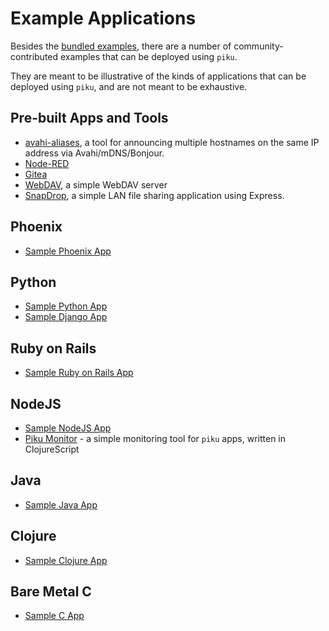 # Example Applications


Besides the [bundled examples](https://github.com/piku/piku/tree/master/examples), there are a number of community-contributed examples that can be deployed using `piku`.

They are meant to be illustrative of the kinds of applications that can be deployed using `piku`, and are not meant to be exhaustive.

## Pre-built Apps and Tools

* [avahi-aliases](https://github.com/piku/avahi-aliases), a tool for announcing multiple hostnames on the same IP address via Avahi/mDNS/Bonjour.
* [Node-RED](https://github.com/piku/deploy-node-red)
* [Gitea](https://github.com/piku/deploy-gitea)
* [WebDAV](https://github.com/piku/deploy-webdav), a simple WebDAV server
* [SnapDrop](https://github.com/piku/deploy-snapdrop), a simple LAN file sharing application using Express.

## Phoenix

* [Sample Phoenix App](https://github.com/piku/sample-phoenix-app)

## Python

* [Sample Python App](https://github.com/piku/sample-python-app)
* [Sample Django App](https://github.com/piku/sample-django-app)

## Ruby on Rails

* [Sample Ruby on Rails App](https://github.com/piku/sample-rails-app)

## NodeJS

* [Sample NodeJS App](https://github.com/piku/sample-nodejs-app)
* [Piku Monitor](https://github.com/piku/piku-monitoring) - a simple monitoring tool for `piku` apps, written in ClojureScript

## Java

* [Sample Java App](https://github.com/piku/sample-java-app)

## Clojure

* [Sample Clojure App](https://github.com/piku/sample-clojure-app)

## Bare Metal C

* [Sample C App](https://github.com/piku/sample-bare-metal-c)
